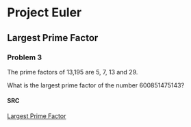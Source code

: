 # Project Euler

## Largest Prime Factor

### Problem 3

The prime factors of 13,195 are 5, 7, 13 and 29.

What is the largest prime factor of the number 600851475143?

#### SRC

[Largest Prime Factor](https://projecteuler.net/problem=3)
